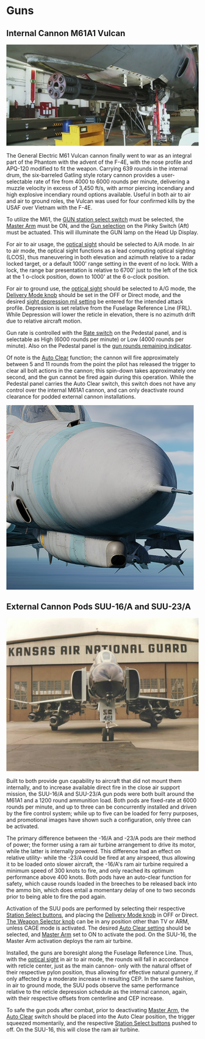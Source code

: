 # Guns

## Internal Cannon M61A1 Vulcan

![m61](../img/m61.jpg)

The General Electric M61 Vulcan cannon finally went to war as an integral part
of the Phantom with the advent of the F-4E, with the nose profile and APQ-120
modified to fit the weapon. Carrying 639 rounds in the internal drum, the
six-barreled Gatling style rotary cannon provides a user-selectable rate of fire
from 4000 to 6000 rounds per minute, delivering a muzzle velocity in excess of
3,450 ft/s, with armor piercing incendiary and high explosive incendiary round
options available. Useful in both air to air and air to ground roles, the Vulcan
was used for four confirmed kills by the USAF over Vietnam with the F-4E.

To utilize the M61,
the [GUN station select switch](https://heatblur-simulations.github.io/f-4e-manual/cockpit/pilot/weapon_management.md/#station-select-buttons)
must be selected, the [Master
Arm](https://heatblur-simulations.github.io/f-4e-manual/cockpit/pilot/weapon_management.md/#master-arm-switch) must be
ON, and
the [Gun selection](https://heatblur-simulations.github.io/f-4e-manual/cockpit/pilot/weapon_management.md/#head-up-display-indicators)
on the Pinky Switch (Aft) must be
actuated. This will illuminate the GUN lamp on the Head Up Display.

For air to air usage,
the [optical sight](https://heatblur-simulations.github.io/f-4e-manual/cockpit/pilot/dcsg_controls.md/#sight-mode-knob)
should be selected to A/A mode. In air
to air mode, the optical sight functions as a lead computing optical sighting
(LCOS), thus maneuvering in both elevation and azimuth relative to a radar
locked target, or a default 1000' range setting in the event of no lock. With a
lock, the range bar presentation is relative to 6700' just to the left of the
tick at the 1 o-clock position, down to 1000' at the 6 o-clock position.

For air to ground use,
the [optical sight](https://heatblur-simulations.github.io/f-4e-manual/cockpit/pilot/dcsg_controls.md/#sight-mode-knob)
should be selected to A/G mode, the
[Delivery Mode knob](https://heatblur-simulations.github.io/f-4e-manual/cockpit/pilot/weapon_management.md/#delivery-mode-knob)
should be set in the OFF or Direct mode, and the desired
[sight depression mil setting](https://heatblur-simulations.github.io/f-4e-manual/cockpit/pilot/dcsg_controls.md/#reticle-depression-knob)
be entered for the intended attack profile.
Depression is set relative from the Fuselage Reference Line (FRL). While
Depression will lower the reticle in elevation, there is no azimuth drift due to
relative aircraft motion.

Gun rate is controlled with
the [Rate switch](https://heatblur-simulations.github.io/f-4e-manual/cockpit/pilot/pedestal_group.md/#rate-of-fire-switch)
on the Pedestal panel, and is
selectable as High (6000 rounds per minute) or Low (4000 rounds per minute).
Also on the Pedestal panel is
the [gun rounds remaining indicator](https://heatblur-simulations.github.io/f-4e-manual/cockpit/pilot/pedestal_group.md/#rounds-remaining-indicator).

Of note is
the [Auto Clear](https://heatblur-simulations.github.io/f-4e-manual/cockpit/pilot/pedestal_group.md/#auto-clear-switch)
function; the cannon will fire approximately between 5
and 11 rounds from the point the pilot has released the trigger to clear all
bolt actions in the cannon; this spin-down takes approximately one second, and
the gun cannot be fired again during this operation. While the Pedestal panel
carries the Auto Clear switch, this switch does not have any control over the
internal M61A1 cannon, and can only deactivate round clearance for podded
external cannon installations.

![ext_gun_door_open](../img/ext_gun_and_purge_door.png)

## External Cannon Pods SUU-16/A and SUU-23/A

![SUU pods](../img/suupods.jpg)

Built to both provide gun capability to aircraft that did not mount them
internally, and to increase available direct fire in the close air support
mission, the SUU-16/A and SUU-23/A gun pods were both built around the M61A1 and
a 1200 round ammunition load. Both pods are fixed-rate at 6000 rounds per
minute, and up to three can be concurrently installed and driven by the fire
control system; while up to five can be loaded for ferry purposes, and
promotional images have shown such a configuration, only three can be activated.

The primary difference between the -16/A and -23/A pods are their method of
power; the former using a ram air turbine arrangement to drive its motor, while
the latter is internally powered. This difference had an effect on relative
utility- while the -23/A could be fired at any airspeed, thus allowing it to be
loaded onto slower aircraft, the -16/A's ram air turbine required a minimum
speed of 300 knots to fire, and only reached its optimum performance above 400
knots. Both pods have an auto-clear function for safety, which cause rounds
loaded in the breeches to be released back into the ammo bin, which does entail
a momentary delay of one to two seconds prior to being able to fire the pod
again.

Activation of the SUU pods are performed by selecting their respective [Station
Select buttons](https://heatblur-simulations.github.io/f-4e-manual/cockpit/pilot/weapon_management.md/#station-select-buttons),
and placing
the [Delivery Mode knob](https://heatblur-simulations.github.io/f-4e-manual/cockpit/pilot/weapon_management.md/#delivery-mode-knob)
in OFF or Direct.
[The Weapon Selector knob](https://heatblur-simulations.github.io/f-4e-manual/cockpit/pilot/weapon_management.md/#weapon-selector-knob)
can be in any position other than TV or ARM, unless CAGE mode is
activated. The
desired [Auto Clear setting](https://heatblur-simulations.github.io/f-4e-manual/cockpit/pilot/pedestal_group.md/#auto-clear-switch)
should be selected, and [Master
Arm](https://heatblur-simulations.github.io/f-4e-manual/cockpit/pilot/weapon_management.md/#master-arm-switch) set
to ON to activate the pod. On the SUU-16, the Master Arm activation deploys the
ram air turbine.

Installed, the guns are boresight along the Fuselage Reference Line. Thus,
with
the [optical sight](https://heatblur-simulations.github.io/f-4e-manual/cockpit/pilot/dcsg_controls.md/#sight-mode-knob)
in air to air mode, the rounds will fall in accordance
with reticle center, just as the main cannon- only with the natural offset of
their respective pylon position, thus allowing for effective natural gunnery, if
only affected by a moderate increase in resulting CEP. In the same fashion, in
air to ground mode, the SUU pods observe the same performance relative to the
reticle depression schedule as the internal cannon, again, with their respective
offsets from centerline and CEP increase.

To safe the gun pods after combat, prior to deactivating [Master
Arm](https://heatblur-simulations.github.io/f-4e-manual/cockpit/pilot/weapon_management.md/#master-arm-switch),
the [Auto Clear](https://heatblur-simulations.github.io/f-4e-manual/cockpit/pilot/pedestal_group.md/#auto-clear-switch)
switch should be placed into the Auto Clear position, the trigger squeezed
momentarily, and the respective [Station
Select buttons](https://heatblur-simulations.github.io/f-4e-manual/cockpit/pilot/weapon_management.md/#station-select-buttons)
pushed to off. On the
SUU-16, this will close the ram air turbine.
